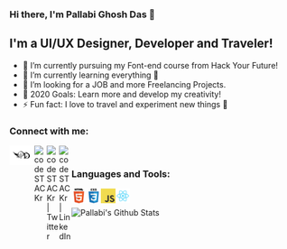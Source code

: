 ### Hi there, I'm Pallabi Ghosh Das 👋

## I'm a UI/UX Designer, Developer and Traveler!
- 🔭 I’m currently pursuing my Font-end course from Hack Your Future!
- 🌱 I’m currently learning everything 🤣
- 👯 I’m looking for a JOB and more Freelancing Projects.
- 🥅 2020 Goals: Learn more and develop my creativity!
- ⚡ Fun fact: I love to travel and experiment new things 🤣

### Connect with me:

[<img align="left" alt="codeSTACKr " width="44px" src="./Group.svg"/>][mywebsite]
[<img align="left" alt="codeSTACKr " width="22px" src="https://cdn.jsdelivr.net/npm/simple-icons@v3/icons/dribbble.svg"/>][dribbblesite]
[<img align="left" alt="codeSTACKr | Twitter" width="22px" src="https://cdn.jsdelivr.net/npm/simple-icons@v3/icons/twitter.svg" />][twitter]
[<img align="left" alt="codeSTACKr | LinkedIn" width="22px" src="https://cdn.jsdelivr.net/npm/simple-icons@v3/icons/linkedin.svg" />][linkedin]


<br />

### Languages and Tools:

<img align="left" alt="HTML5" width="26px" src="https://raw.githubusercontent.com/github/explore/80688e429a7d4ef2fca1e82350fe8e3517d3494d/topics/html/html.png" />
<img align="left" alt="CSS3" width="26px" src="https://raw.githubusercontent.com/github/explore/80688e429a7d4ef2fca1e82350fe8e3517d3494d/topics/css/css.png" />
<img align="left" alt="JavaScript" width="26px" src="https://raw.githubusercontent.com/github/explore/80688e429a7d4ef2fca1e82350fe8e3517d3494d/topics/javascript/javascript.png" />
<img align="left" alt="React" width="26px" src="https://raw.githubusercontent.com/github/explore/80688e429a7d4ef2fca1e82350fe8e3517d3494d/topics/react/react.png" />

<br />
<br />


<img align="left" alt="Pallabi's Github Stats" src="https://github-readme-stats.vercel.app/api?username=Pallabi-ghosh&show_icons=true&hide_border=true%22" />

[mywebsite]: http://www.pallabighoshdas.info/
[dribbblesite]: https://dribbble.com/Pallabi_Ghosh_Das
[twitter]: https://twitter.com/PallabiGhoshDas
[linkedin]: https://www.linkedin.com/in/contactpallabi/